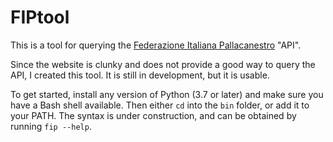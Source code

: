 # FIPtool

This is a tool for querying the [Federazione Italiana Pallacanestro](https://www.fip.it/) "API".

Since the website is clunky and does not provide a good way to query the API, I created this tool. It is still in development, but it is usable.

To get started, install any version of Python (3.7 or later) and make sure you have a Bash shell available. Then either `cd` into the `bin` folder, or add it to your PATH. The syntax is under construction, and can be obtained by running `fip --help`.